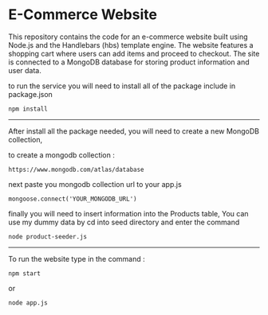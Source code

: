 # E-Commerce Website
This repository contains the code for an e-commerce website built using Node.js and the Handlebars (hbs) template engine. The website features a shopping cart where users can add items and proceed to checkout. The site is connected to a MongoDB database for storing product information and user data.

to run the service you will need to install all of the package include in package.json
```
npm install
```
<hr/>
After install all the package needed, you will need to create a new MongoDB collection,

to create a mongodb collection :
```
https://www.mongodb.com/atlas/database
```

next paste you mongodb collection url to your app.js
```
mongoose.connect('YOUR_MONGODB_URL')
```

finally you will need to insert information into the Products table, You can use my dummy data by cd into seed directory and enter the command
```
node product-seeder.js
```
<hr/>
To run the website type in the command :

```
npm start
```
or 
```
node app.js
```
